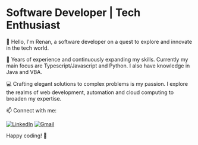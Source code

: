 # Software Developer | Tech Enthusiast

👋 Hello, I'm Renan, a software developer on a quest to explore and innovate in the tech world.

🚀 Years of experience and continuously expanding my skills. Currently my main focus are Typescript/Javascript and Python. I also have knowledge in Java and VBA.

💻 Crafting elegant solutions to complex problems is my passion. I explore the realms of web development, automation and cloud computing to broaden my expertise.

📫 Connect with me:

[![LinkedIn](https://img.shields.io/badge/LinkedIn-0077B5?style=for-the-badge&logo=linkedin&logoColor=white)](https://www.linkedin.com/in/renan-ferreira-de-santana/)
[![Gmail](https://img.shields.io/badge/Gmail-D14836?style=for-the-badge&logo=gmail&logoColor=white)](mailto:renan.frsantana@gmail.com)

Happy coding! 🚀
